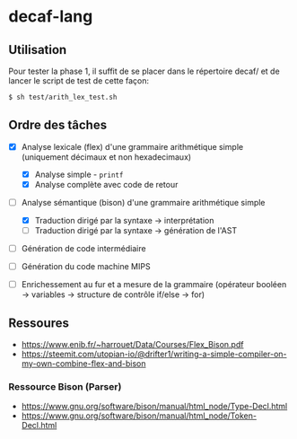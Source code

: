 # decaf-lang

## Utilisation

Pour tester la phase 1, il suffit de se placer dans le répertoire decaf/ et de lancer le script de test de cette façon:
```bash
$ sh test/arith_lex_test.sh
```
## Ordre des tâches

- [x] Analyse lexicale (flex) d'une grammaire arithmétique simple (uniquement décimaux et non hexadecimaux)
  - [x] Analyse simple - `printf`
  - [x] Analyse complète avec code de retour
- [ ] Analyse sémantique (bison) d'une grammaire arithmétique simple
  - [x] Traduction dirigé par la syntaxe -> interprétation
  - [ ] Traduction dirigé par la syntaxe -> génération de l'AST
- [ ] Génération de code intermédiaire
- [ ] Génération du code machine MIPS
- [ ] Enrichessement au fur et a mesure de la grammaire (opérateur booléen -> variables -> structure de contrôle if/else -> for)


## Ressoures
- https://www.enib.fr/~harrouet/Data/Courses/Flex_Bison.pdf
- https://steemit.com/utopian-io/@drifter1/writing-a-simple-compiler-on-my-own-combine-flex-and-bison

### Ressource Bison (Parser)
- https://www.gnu.org/software/bison/manual/html_node/Type-Decl.html 
- https://www.gnu.org/software/bison/manual/html_node/Token-Decl.html